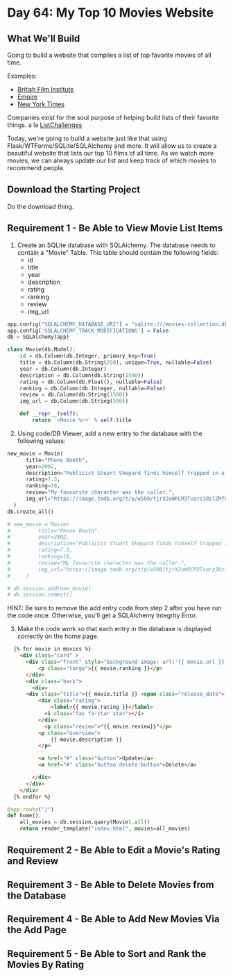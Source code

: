 # Day 64: My Top 10 Movies Website

## What We'll Build

Going to build a website that compiles a list of top favorite movies of all time.

Examples: 

- [British Film Institute](https://www2.bfi.org.uk/greatest-films-all-time)
- [Empire](https://www.empireonline.com/movies/features/best-movies-2/)
- [New York Times](https://www.imdb.com/list/ls058705802/)

Companies exist for the soul purpose of helping build lists of their favorite things. a la [ListChallenges](https://www.listchallenges.com/)

Today, we're going to build a website just like that using Flask/WTForms/SQLite/SQLAlchemy and more. It will allow us to create a beautiful website that lists our top 10 films of all time. As we watch more movies, we can always update our list and keep track of which movies to recommend people.

## Download the Starting Project

Do the download thing.

## Requirement 1 - Be Able to View Movie List Items
1. Create an SQLite database with SQLAlchemy. The database needs to contain a "Movie" Table. This table should contain the following fields:
   - id 
   - title 
   - year 
   - description 
   - rating 
   - ranking
   - review
   - img_url

```py
app.config["SQLALCHEMY_DATABASE_URI"] = "sqlite:///movies-collection.db"
app.config['SQLALCHEMY_TRACK_MODIFICATIONS'] = False
db = SQLAlchemy(app)

class Movie(db.Model):
    id = db.Column(db.Integer, primary_key=True)
    title = db.Column(db.String(250), unique=True, nullable=False)
    year = db.Column(db.Integer)
    description = db.Column(db.String(1500))
    rating = db.Column(db.Float(), nullable=False)
    ranking = db.Column(db.Integer, nullable=False)
    review = db.Column(db.String(1500))
    img_url = db.Column(db.String(500))

    def __repr__(self):
        return '<Movie %r>' % self.title
```

2. Using code/DB Viewer, add a new entry to the database with the following values:
```py
new_movie = Movie(
      title="Phone Booth",
      year=2002,
      description="Publicist Stuart Shepard finds himself trapped in a phone booth, pinned down by an extortionist's sniper rifle. Unable to leave or receive outside help, Stuart's negotiation with the caller leads to a jaw-dropping climax.",
      rating=7.3,
      ranking=10,
      review="My favourite character was the caller.",
      img_url="https://image.tmdb.org/t/p/w500/tjrX2oWRCM3Tvarz38zlZM7Uc10.jpg"
  )
db.create_all()
```

```py
# new_movie = Movie(
#         title="Phone Booth",
#         year=2002,
#         description="Publicist Stuart Shepard finds himself trapped in a phone booth, pinned down by an extortionist's sniper rifle. Unable to leave or receive outside help, Stuart's negotiation with the caller leads to a jaw-dropping climax.",
#         rating=7.3,
#         ranking=10,
#         review="My favourite character was the caller.",
#         img_url="https://image.tmdb.org/t/p/w500/tjrX2oWRCM3Tvarz38zlZM7Uc10.jpg"
#     )

# db.session.add(new_movie)
# db.session.commit()
```

HINT: Be sure to remove the add entry code from step 2 after you have run the code once. Otherwise, you'll get a SQLAlchemy Integrity Error.

3. Make the code work so that each entry in the database is displayed correctly on the home page. 

```html
  {% for movie in movies %}
    <div class="card" >
      <div class="front" style="background-image: url('{{ movie.url }}');">
          <p class="large">{{ movie.ranking }}</p>
      </div>
      <div class="back">
        <div>
      <div class="title">{{ movie.title }} <span class="release_date">({{ movie.year }})</span></div>
          <div class="rating">
              <label>{{ movie.rating }}</label>
            <i class="fas fa-star star"></i>
          </div>
            <p class="review">"{{ movie.review}}"</p>
          <p class="overview">
              {{ movie.description }}
          </p>

          <a href="#" class="button">Update</a>
          <a href="#" class="button delete-button">Delete</a>

        </div>
      </div>
    </div>
  {% endfor %}
```

```py
@app.route("/")
def home():
    all_movies = db.session.query(Movie).all()
    return render_template("index.html", movies=all_movies)
```

## Requirement 2 - Be Able to Edit a Movie's Rating and Review

## Requirement 3 - Be Able to Delete Movies from the Database

## Requirement 4 - Be Able to Add New Movies Via the Add Page

## Requirement 5 - Be Able to Sort and Rank the Movies By Rating